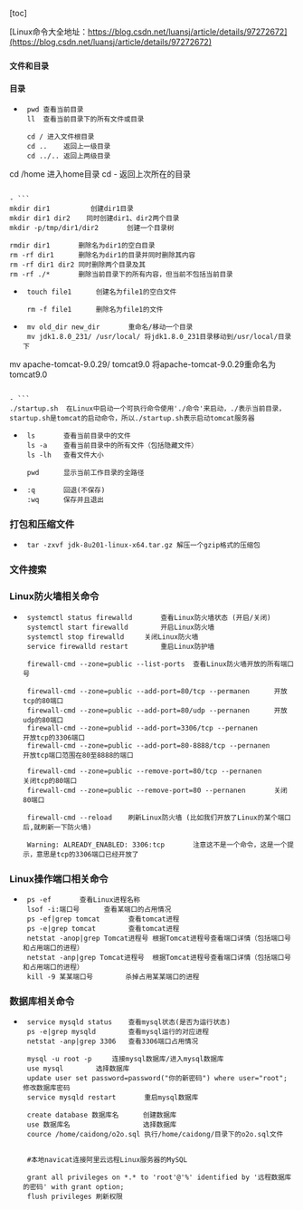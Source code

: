 [toc]



[Linux命令大全地址：https://blog.csdn.net/luansj/article/details/97272672](https://blog.csdn.net/luansj/article/details/97272672)



### `文件和目录`

#### 目录

- ```
   pwd 查看当前目录
   ll  查看当前目录下的所有文件或目录
   
   cd /	进入文件根目录
   cd ..	返回上一级目录
   cd ../..	返回上两级目录
cd /home	进入home目录
   cd -	返回上次所在的目录
   ```
   
- ```
   mkdir dir1		   创建dir1目录
   mkdir dir1 dir2    同时创建dir1、dir2两个目录
   mkdir -p/tmp/dir1/dir2		创建一个目录树
   
   rmdir dir1		删除名为dir1的空白目录
   rm -rf dir1		删除名为dir1的目录并同时删除其内容
   rm -rf dir1 dir2	同时删除两个目录及其
   rm -rf ./*		删除当前目录下的所有内容，但当前不包括当前目录
   ```
- ```
   touch file1		创建名为file1的空白文件
      
   rm -f file1		删除名为file1的文件
   ```

- ```
   mv old_dir new_dir		重命名/移动一个目录
   mv jdk1.8.0_231/ /usr/local/	将jdk1.8.0_231目录移动到/usr/local/目录下
mv apache-tomcat-9.0.29/ tomcat9.0		将apache-tomcat-9.0.29重命名为tomcat9.0
   ```
   
- ```
  ./startup.sh	在Linux中启动一个可执行命令使用'./命令'来启动，./表示当前目录，startup.sh是tomcat的启动命令，所以./startup.sh表示启动tomcat服务器
  ```

   

- ```
   ls		查看当前目录中的文件
   ls -a	查看当前目录中的所有文件（包括隐藏文件）
   ls -lh	查看文件大小
   
   pwd		显示当前工作目录的全路径
   ```

- ```
   :q		回退(不保存)
   :wq		保存并且退出
   ```

   

### 打包和压缩文件

- ```
   tar -zxvf jdk-8u201-linux-x64.tar.gz	解压一个gzip格式的压缩包
   ```

   



### 文件搜索



### Linux防火墙相关命令

- ```
   systemctl status firewalld		查看Linux防火墙状态 (开启/关闭)
   systemctl start firewalld		开启Linux防火墙
   systemctl stop firewalld		关闭Linux防火墙
   service firewalld restart		重启Linux防护墙
   
   firewall-cmd --zone=public --list-ports 	查看Linux防火墙开放的所有端口号
   
   firewall-cmd --zone=public --add-port=80/tcp --permanen		开放tcp的80端口
   firewall-cmd --zone=public --add-port=80/udp --pernanen		开放udp的80端口
   firewall-cmd --zone=publid --add-port=3306/tcp --pernanen		开放tcp的3306端口
   firewall-cmd --zone=public --add-port=80-8888/tcp --pernanen 	开放tcp端口范围在80至8888的端口
   
   firewall-cmd --zone=public --remove-port=80/tcp --pernanen		关闭tcp的80端口
   firewall-cmd --zone=public --remove-port=80 --pernanen		关闭80端口
   
   firewall-cmd --reload	刷新Linux防火墙 (比如我们开放了Linux的某个端口后,就刷新一下防火墙)
   
   Warning: ALREADY_ENABLED: 3306:tcp		注意这不是一个命令，这是一个提示，意思是tcp的3306端口已经开放了
   ```



### Linux操作端口相关命令

- ```
   ps -ef		查看Linux进程名称
   lsof -i:端口号		查看某端口的占用情况
   ps -ef|grep tomcat		查看tomcat进程
   ps -e|grep tomcat		查看tomcat进程
   netstat -anop|grep Tomcat进程号	根据Tomcat进程号查看端口详情（包括端口号和占用端口的进程）
   netstat -anp|grep Tomcat进程号	根据Tomcat进程号查看端口详情（包括端口号和占用端口的进程）
   kill -9 某某端口号		杀掉占用某某端口的进程
   ```




### 数据库相关命令

- ```
   service mysqld status	查看mysql状态(是否为运行状态)
   ps -e|grep mysqld		查看mysql运行的对应进程
   netstat -anp|grep 3306	查看3306端口占用情况
   
   mysql -u root -p		连接mysql数据库/进入mysql数据库
   use mysql		选择数据库
   update user set password=password("你的新密码") where user="root";	修改数据库密码
   service mysqld restart		重启mysql数据库
   
   create database 数据库名		 创建数据库
   use 数据库名					 选择数据库 
   cource /home/caidong/o2o.sql	执行/home/caidong/目录下的o2o.sql文件
   
   
   #本地navicat连接阿里云远程Linux服务器的MySQL
   
   grant all privileges on *.* to 'root'@'%' identified by '远程数据库的密码' with grant option;
   flush privileges	刷新权限
   
   ```



